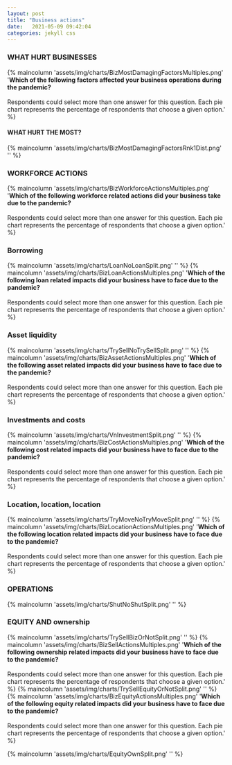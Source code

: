 ```yaml
---
layout: post
title: "Business actions"
date:   2021-05-09 09:42:04
categories: jekyll css
---
```


### WHAT HURT BUSINESSES
{% maincolumn 'assets/img/charts/BizMostDamagingFactorsMultiples.png' '<b>Which of the following factors affected your business operations during the pandemic?</b> <br/><br/> Respondents could select more than one answer for this question. Each pie chart represents the percentage of respondents that choose a given option.' %}

#### WHAT HURT THE MOST?
{% maincolumn 'assets/img/charts/BizMostDamagingFactorsRnk1Dist.png' '' %}


### WORKFORCE ACTIONS
{% maincolumn 'assets/img/charts/BizWorkforceActionsMultiples.png' '<b>Which of the following workforce related actions did your business take due to the pandemic?</b> <br/><br/> Respondents could select more than one answer for this question. Each pie chart represents the percentage of respondents that choose a given option.' %}

### Borrowing

{% maincolumn 'assets/img/charts/LoanNoLoanSplit.png' '' %}
{% maincolumn 'assets/img/charts/BizLoanActionsMultiples.png' '<b>Which of the following loan related impacts did your business have to face due to the pandemic?</b> <br/><br/> Respondents could select more than one answer for this question. Each pie chart represents the percentage of respondents that choose a given option.' %}

### Asset liquidity
{% maincolumn 'assets/img/charts/TrySellNoTrySellSplit.png' '' %}
{% maincolumn 'assets/img/charts/BizAssetActionsMultiples.png' '<b>Which of the following asset related impacts did your business have to face due to the pandemic?</b> <br/><br/> Respondents could select more than one answer for this question. Each pie chart represents the percentage of respondents that choose a given option.' %}


### Investments and costs
{% maincolumn 'assets/img/charts/VnInvestmentSplit.png' '' %}
{% maincolumn 'assets/img/charts/BizCostActionsMultiples.png' '<b>Which of the following cost related impacts did your business have to face due to the pandemic?</b> <br/><br/> Respondents could select more than one answer for this question. Each pie chart represents the percentage of respondents that choose a given option.' %}

### Location, location, location
{% maincolumn 'assets/img/charts/TryMoveNoTryMoveSplit.png' '' %}
{% maincolumn 'assets/img/charts/BizLocationActionsMultiples.png' '<b>Which of the following location related impacts did your business have to face due to the pandemic?</b> <br/><br/> Respondents could select more than one answer for this question. Each pie chart represents the percentage of respondents that choose a given option.' %}


### OPERATIONS
{% maincolumn 'assets/img/charts/ShutNoShutSplit.png' '' %}

### EQUITY AND ownership
{% maincolumn 'assets/img/charts/TrySellBizOrNotSplit.png' '' %}
{% maincolumn 'assets/img/charts/BizSellActionsMultiples.png' '<b>Which of the following ownership related impacts did your business have to face due to the pandemic?</b> <br/><br/> Respondents could select more than one answer for this question. Each pie chart represents the percentage of respondents that choose a given option.' %}
{% maincolumn 'assets/img/charts/TrySellEquityOrNotSplit.png' '' %}
{% maincolumn 'assets/img/charts/BizEquityActionsMultiples.png' '<b>Which of the following equity related impacts did your business have to face due to the pandemic?</b> <br/><br/> Respondents could select more than one answer for this question. Each pie chart represents the percentage of respondents that choose a given option.' %}

{% maincolumn 'assets/img/charts/EquityOwnSplit.png' '' %}

